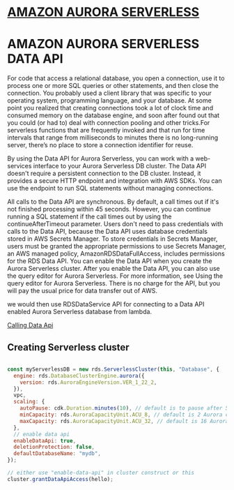 # [AMAZON AURORA SERVERLESS](https://github.com/panacloud-modern-global-apps/full-stack-serverless-cdk/blob/main/step38_aurora_serverless/README.md)

# AMAZON AURORA SERVERLESS DATA API 

For code that access a relational database, you open a connection, use it to process one or more SQL queries or other statements, and then close the connection. You probably used a client library that was specific to your operating system, programming language, and your database. At some point you realized that creating connections took a lot of clock time and consumed memory on the database engine, and soon after found out that you could (or had to) deal with connection pooling and other tricks.For serverless functions that are frequently invoked and that run for time intervals that range from milliseconds to minutes there is no long-running server, there’s no place to store a connection identifier for reuse.

By using the Data API for Aurora Serverless, you can work with a web-services interface to your Aurora Serverless DB cluster. The Data API doesn't require a persistent connection to the DB cluster. Instead, it provides a secure HTTP endpoint and integration with AWS SDKs. You can use the endpoint to run SQL statements without managing connections.

All calls to the Data API are synchronous. By default, a call times out if it's not finished processing within 45 seconds. However, you can continue running a SQL statement if the call times out by using the continueAfterTimeout parameter. Users don't need to pass credentials with calls to the Data API, because the Data API uses database credentials stored in AWS Secrets Manager. To store credentials in Secrets Manager, users must be granted the appropriate permissions to use Secrets Manager, an AWS managed policy, AmazonRDSDataFullAccess, includes permissions for the RDS Data API.
You can enable the Data API when you create the Aurora Serverless cluster. After you enable the Data API, you can also use the query editor for Aurora Serverless. For more information, see Using the query editor for Aurora Serverless. There is no charge for the API, but you will pay the usual price for data transfer out of AWS.

we would then use RDSDataService API for connecting to a Data API enabled Aurora Serverless database from lambda.

[Calling Data Api](https://docs.aws.amazon.com/AmazonRDS/latest/AuroraUserGuide/data-api.html#data-api.calling)

## Creating Serverless cluster

```javascript

const myServerlessDB = new rds.ServerlessCluster(this, "Database", {
  engine: rds.DatabaseClusterEngine.aurora({
    version: rds.AuroraEngineVersion.VER_1_22_2,
  }),
  vpc,
  scaling: {
    autoPause: cdk.Duration.minutes(10), // default is to pause after 5 minutes of idle time
    minCapacity: rds.AuroraCapacityUnit.ACU_8, // default is 2 Aurora capacity units (ACUs)
    maxCapacity: rds.AuroraCapacityUnit.ACU_32, // default is 16 Aurora capacity units (ACUs)
  },
  // enable data api
  enableDataApi: true,
  deletionProtection: false,
  defaultDatabaseName: "mydb",
});

// either use "enable-data-api" in cluster construct or this
cluster.grantDataApiAccess(hello);
```

